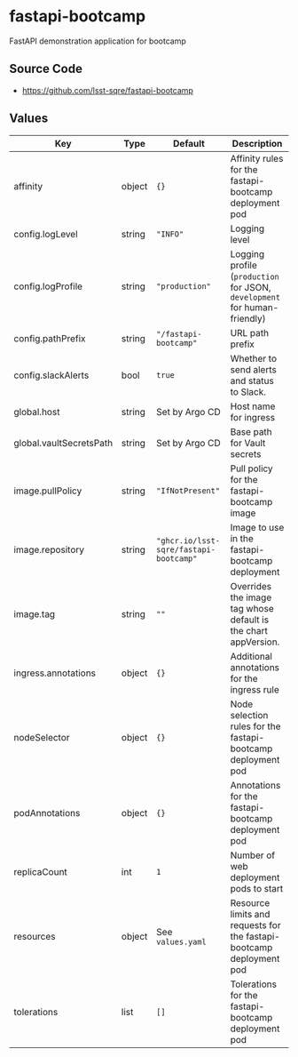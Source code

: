 # fastapi-bootcamp

FastAPI demonstration application for bootcamp

## Source Code

* <https://github.com/lsst-sqre/fastapi-bootcamp>

## Values

| Key | Type | Default | Description |
|-----|------|---------|-------------|
| affinity | object | `{}` | Affinity rules for the fastapi-bootcamp deployment pod |
| config.logLevel | string | `"INFO"` | Logging level |
| config.logProfile | string | `"production"` | Logging profile (`production` for JSON, `development` for human-friendly) |
| config.pathPrefix | string | `"/fastapi-bootcamp"` | URL path prefix |
| config.slackAlerts | bool | `true` | Whether to send alerts and status to Slack. |
| global.host | string | Set by Argo CD | Host name for ingress |
| global.vaultSecretsPath | string | Set by Argo CD | Base path for Vault secrets |
| image.pullPolicy | string | `"IfNotPresent"` | Pull policy for the fastapi-bootcamp image |
| image.repository | string | `"ghcr.io/lsst-sqre/fastapi-bootcamp"` | Image to use in the fastapi-bootcamp deployment |
| image.tag | string | `""` | Overrides the image tag whose default is the chart appVersion. |
| ingress.annotations | object | `{}` | Additional annotations for the ingress rule |
| nodeSelector | object | `{}` | Node selection rules for the fastapi-bootcamp deployment pod |
| podAnnotations | object | `{}` | Annotations for the fastapi-bootcamp deployment pod |
| replicaCount | int | `1` | Number of web deployment pods to start |
| resources | object | See `values.yaml` | Resource limits and requests for the fastapi-bootcamp deployment pod |
| tolerations | list | `[]` | Tolerations for the fastapi-bootcamp deployment pod |
